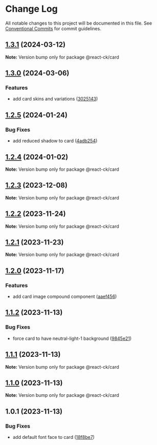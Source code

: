 # Change Log

All notable changes to this project will be documented in this file.
See [Conventional Commits](https://conventionalcommits.org) for commit guidelines.

## [1.3.1](https://github.com/abelflopes/react-ck/compare/@react-ck/card@1.3.0...@react-ck/card@1.3.1) (2024-03-12)

**Note:** Version bump only for package @react-ck/card





## [1.3.0](https://github.com/abelflopes/react-ck/compare/@react-ck/card@1.2.5...@react-ck/card@1.3.0) (2024-03-06)


### Features

* add card skins and variations ([3025143](https://github.com/abelflopes/react-ck/commit/3025143613db7a85d3460bbceecb1cc10bf959bd))



## [1.2.5](https://github.com/abelflopes/react-ck/compare/@react-ck/card@1.2.4...@react-ck/card@1.2.5) (2024-01-24)


### Bug Fixes

* add reduced shadow to card ([4adb254](https://github.com/abelflopes/react-ck/commit/4adb254a036e6e56dc557ae4439811e941cded90))



## [1.2.4](https://github.com/abelflopes/react-ck/compare/@react-ck/card@1.2.3...@react-ck/card@1.2.4) (2024-01-02)

**Note:** Version bump only for package @react-ck/card





## [1.2.3](https://github.com/abelflopes/react-ck/compare/@react-ck/card@1.2.2...@react-ck/card@1.2.3) (2023-12-08)

**Note:** Version bump only for package @react-ck/card





## [1.2.2](https://github.com/abelflopes/react-ck/compare/@react-ck/card@1.2.1...@react-ck/card@1.2.2) (2023-11-24)

**Note:** Version bump only for package @react-ck/card





## [1.2.1](https://github.com/abelflopes/react-ck/compare/@react-ck/card@1.2.0...@react-ck/card@1.2.1) (2023-11-23)

**Note:** Version bump only for package @react-ck/card





## [1.2.0](https://github.com/abelflopes/react-ck/compare/@react-ck/card@1.1.2...@react-ck/card@1.2.0) (2023-11-17)


### Features

* add card image compound component ([aaef456](https://github.com/abelflopes/react-ck/commit/aaef456e768fcb2148883b3c614d6d64778fcc10))



## [1.1.2](https://github.com/abelflopes/react-ck/compare/@react-ck/card@1.1.1...@react-ck/card@1.1.2) (2023-11-13)


### Bug Fixes

* force card to have neutral-light-1 background ([9845e21](https://github.com/abelflopes/react-ck/commit/9845e21459fbfadc33ad42194870afda86048999))



## [1.1.1](https://github.com/abelflopes/react-ck/compare/@react-ck/card@1.1.0...@react-ck/card@1.1.1) (2023-11-13)

**Note:** Version bump only for package @react-ck/card





## [1.1.0](https://github.com/abelflopes/react-ck/compare/@react-ck/card@1.0.1...@react-ck/card@1.1.0) (2023-11-13)

**Note:** Version bump only for package @react-ck/card





## 1.0.1 (2023-11-13)


### Bug Fixes

* add default font face to card ([18f8be7](https://github.com/abelflopes/react-ck/commit/18f8be7e105de866e0579b4b00100fa5618dcc45))
